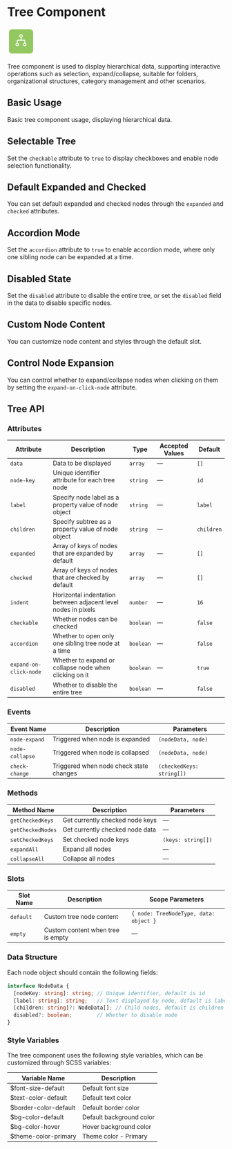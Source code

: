 <script setup lang="ts">
import treeBasic from '../examples/tree/basic.vue'
import treeCheckable from '../examples/tree/checkable.vue'
import treeDefaultState from '../examples/tree/default-state.vue'
import treeAccordion from '../examples/tree/accordion.vue'
import treeDisabled from '../examples/tree/disabled.vue'
import treeCustomNode from '../examples/tree/custom-node.vue'
import treeExpandControl from '../examples/tree/expand-control.vue'
</script>

# Tree Component

![Tree Component](/components/tree.png)

Tree component is used to display hierarchical data, supporting interactive operations such as selection, expand/collapse, suitable for folders, organizational structures, category management and other scenarios.

## Basic Usage

Basic tree component usage, displaying hierarchical data.

<demo :component="treeBasic" name="tree" examples="basic" />

## Selectable Tree

Set the `checkable` attribute to `true` to display checkboxes and enable node selection functionality.

<demo :component="treeCheckable" name="tree" examples="checkable" />

## Default Expanded and Checked

You can set default expanded and checked nodes through the `expanded` and `checked` attributes.

<demo :component="treeDefaultState" name="tree" examples="default-state" />

## Accordion Mode

Set the `accordion` attribute to `true` to enable accordion mode, where only one sibling node can be expanded at a time.

<demo :component="treeAccordion" name="tree" examples="accordion" />

## Disabled State

Set the `disabled` attribute to disable the entire tree, or set the `disabled` field in the data to disable specific nodes.

<demo :component="treeDisabled" name="tree" examples="disabled" />

## Custom Node Content

You can customize node content and styles through the default slot.

<demo :component="treeCustomNode" name="tree" examples="custom-node" />

## Control Node Expansion

You can control whether to expand/collapse nodes when clicking on them by setting the `expand-on-click-node` attribute.

<demo :component="treeExpandControl" name="tree" examples="expand-control" />

## Tree API

### Attributes

| Attribute              | Description                                      | Type      | Accepted Values | Default    |
| ---------------------- | ------------------------------------------------ | --------- | --------------- | ---------- |
| `data`                 | Data to be displayed                             | `array`   | —               | `[]`       |
| `node-key`             | Unique identifier attribute for each tree node   | `string`  | —               | `id`       |
| `label`                | Specify node label as a property value of node object | `string` | —            | `label`    |
| `children`             | Specify subtree as a property value of node object | `string` | —             | `children` |
| `expanded`             | Array of keys of nodes that are expanded by default | `array` | —             | `[]`       |
| `checked`              | Array of keys of nodes that are checked by default | `array`  | —             | `[]`       |
| `indent`               | Horizontal indentation between adjacent level nodes in pixels | `number` | —      | `16`       |
| `checkable`            | Whether nodes can be checked                     | `boolean` | —               | `false`    |
| `accordion`            | Whether to open only one sibling tree node at a time | `boolean` | —           | `false`    |
| `expand-on-click-node` | Whether to expand or collapse node when clicking on it | `boolean` | —         | `true`     |
| `disabled`             | Whether to disable the entire tree               | `boolean` | —               | `false`    |

### Events

| Event Name      | Description                              | Parameters                |
| --------------- | ---------------------------------------- | ------------------------- |
| `node-expand`   | Triggered when node is expanded          | `(nodeData, node)`        |
| `node-collapse` | Triggered when node is collapsed         | `(nodeData, node)`        |
| `check-change`  | Triggered when node check state changes  | `(checkedKeys: string[])` |

### Methods

| Method Name       | Description                     | Parameters                                |
| ----------------- | ------------------------------- | ----------------------------------------- |
| `getCheckedKeys`  | Get currently checked node keys | —                                         |
| `getCheckedNodes` | Get currently checked node data | —                                         |
| `setCheckedKeys`  | Set checked node keys           | `(keys: string[])`                        |
| `expandAll`       | Expand all nodes                | —                                         |
| `collapseAll`     | Collapse all nodes              | —                                         |

### Slots

| Slot Name | Description                    | Scope Parameters                       |
| --------- | ------------------------------ | -------------------------------------- |
| `default` | Custom tree node content       | `{ node: TreeNodeType, data: object }` |
| `empty`   | Custom content when tree is empty | —                                   |

### Data Structure

Each node object should contain the following fields:

```typescript
interface NodeData {
  [nodeKey: string]: string; // Unique identifier, default is id
  [label: string]: string;   // Text displayed by node, default is label
  [children: string]?: NodeData[]; // Child nodes, default is children
  disabled?: boolean;        // Whether to disable node
}
```

### Style Variables

The tree component uses the following style variables, which can be customized through SCSS variables:

| Variable Name         | Description           |
| --------------------- | --------------------- |
| $font-size-default    | Default font size     |
| $text-color-default   | Default text color    |
| $border-color-default | Default border color  |
| $bg-color-default     | Default background color |
| $bg-color-hover       | Hover background color |
| $theme-color-primary  | Theme color - Primary |
